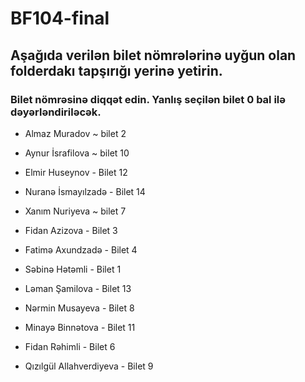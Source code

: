 # BF104-final

## Aşağıda verilən bilet nömrələrinə uyğun olan folderdakı tapşırığı yerinə yetirin.

### Bilet nömrəsinə diqqət edin. Yanlış seçilən bilet 0 bal ilə dəyərləndiriləcək.


- Almaz Muradov ~ bilet 2

- Aynur İsrafilova  ~ bilet 10

- Elmir Huseynov - Bilet 12
  
- Nuranə İsmayılzadə - Bilet 14

- Xanım Nuriyeva ~ bilet 7

- Fidan Azizova - Bilet 3

- Fatimə Axundzadə - Bilet 4
  
- Səbinə Hətəmli - Bilet 1
 
- Ləman Şamilova - Bilet 13

- Nərmin Musayeva - Bilet 8
  
- Minayə Binnətova - Bilet 11
  
- Fidan Rəhimli - Bilet 6
  
- Qızılgül Allahverdiyeva - Bilet 9
